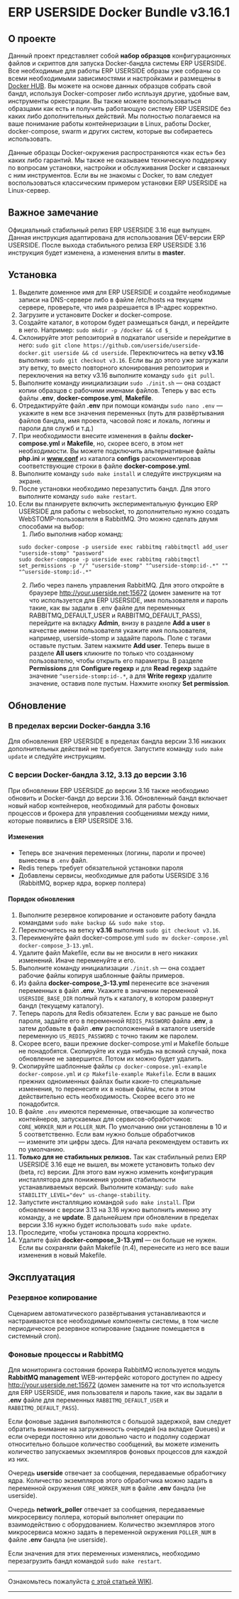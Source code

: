 # ERP USERSIDE Docker Bundle v3.16.1

## О проекте
Данный проект представляет собой **набор образцов** конфигурационных файлов и скриптов для запуска Docker-бандла системы ERP USERSIDE. Все необходимые для работы ERP USERSIDE образы уже собраны со всеми необходимыми зависимостями и настройками и размещены в [Docker HUB](https://hub.docker.com/repository/docker/erpuserside/userside). Вы можете на основе данных образцов собрать свой бандл, используя Docker-composer либо испльзуя другие, удобные вам, инструменты оркестрации. Вы также можете воспользоваться образцами как есть и получить работающую систему ERP USERSIDE без каких либо дополнительных действий. Мы полностью полагаемся на ваше понимание работы контейнеризации в Linux, работы Docker, docker-compose, swarm и других систем, которые вы собираетесь использовать.

Данные образцы Docker-окружения распространяются «как есть» без каких либо гарантий. Мы также не оказываем техническую поддержку по вопросам установки, настройки и обслуживания Docker и связанных с ним инструментов. Если вы не знакомы с Docker, то вам следует воспользоваться классическим примером установки ERP USERSIDE на Linux-сервер.

## Важное замечание
Официальный стабильный релиз ERP USERSIDE 3.16 еще выпущен. Данная инструкция адаптирована для использования DEV-версии ERP USERSIDE. После выхода стабильного релиза ERP USERSIDE 3.16 инструкция будет изменена, а изменения влиты в **master**.

## Установка
1. Выделите доменное имя для ERP USERSIDE и создайте необходимые записи на DNS-сервере либо в файле /etc/hosts на текущем сервере, проверьте, что имя разрешается в IP-адрес корректно.
2. Загрузите и установите Docker и docker-compose.
3. Создайте каталог, в котором будет размещаться бандл, и перейдите в него. Например: `sudo mkdir -p /docker && cd $_`
4. Склонируйте этот репозиторий в подкаталог userside и перейдитие в него: `sudo git clone https://github.com/userside/userside-docker.git userside && cd userside`. Переключитесь на ветку **v3.16** выполнив: `sudo git checkout v3.16`. Если вы до этого уже загружали эту ветку, то вместо повторного клонирования репозитория и переключения на ветку v3.16 выполните команду `sudo git pull`.
5. Выполните команду инициализации `sudo ./init.sh` — она создаст копии образцов с рабочими именами файлов. Теперь у вас есть файлы **.env**, **docker-compose.yml**, **Makefile**.
6. Отредактируйте файл **.env** при помощи команды `sudo nano .env` — укажите в нем все значения переменных (путь для развёртывания файлов бандла, имя проекта, часовой пояс и локаль, логины и пароли для служб и т.д.)
7. При необходимости внесите изменения в файлы **docker-compose.yml** и **Makefile**, но, скорее всего, в этом нет необходимости. Вы можете подключить альтернативные файлы **php.ini** и **www.conf** из каталога **configs** раскомментировав соответствующие строки в файле **docker-compose.yml**.
8. Выполните команду `sudo make install` и следуйте инструкциям на экране.
9. После установки необходимо перезапустить бандл. Для этого выполните команду `sudo make restart`.
10. Если вы планируете включить экспериментальную функцию ERP USERSIDE для работы с websocket, то дополнительно нужно создать WebSTOMP-пользователя в RabbitMQ. Это можно сделать двумя способами на выбор:
    1. Либо выполнив набор команд:
    ```
    sudo docker-compose -p userside exec rabbitmq rabbitmqctl add_user "userside-stomp" "password"
    sudo docker-compose -p userside exec rabbitmq rabbitmqctl set_permissions -p "/" "userside-stomp" "^userside-stomp:id-.*" "" "^userside-stomp:id-.*"
    ```
    2. Либо через панель управления RabbitMQ. Для этого откройте в браузере http://your.userside.net:15672 (домен замените на тот что используется для ERP USERSIDE, имя пользователя и пароль такие, как вы задали в .env файле для переменных RABBITMQ_DEFAULT_USER и RABBITMQ_DEFAULT_PASS), перейдите на вкладку **Admin**, внизу в разделе **Add a user** в качестве имени пользователя укажите имя пользователя, например, userside-stomp и задайте пароль. Поле с тэгами оставьте пустым. Затем нажмите **Add user**. Теперь выше в разделе **All users** кликните по только что созданному пользователю, чтобы открыть его параметры. В разделе **Permissions** для **Configure regexp** и для **Read regexp** задайте значение `^userside-stomp:id-.*`, а для **Write regexp** удалите значение, оставив поле пустым. Нажмите кнопку **Set permission**.

## Обновление
### В пределах версии Docker-бандла 3.16
Для обновления ERP USERSIDE в пределах бандла версии 3.16 никаких дополнительных действий не требуется. Запустите команду `sudo make update` и следуйте инструкциям.

### С версии Docker-бандла 3.12, 3.13 до версии 3.16
При обновлении ERP USERSIDE до версии 3.16 также необходимо обновить и Docker-бандл до версии 3.16. Обновленный бандл включает новый набор контейнеров, необходимый для работы фоновых процессов и брокера для управления сообщениями между ними, которые появились в ERP USERSIDE 3.16.

#### Изменения
+ Теперь все значения переменных (логины, пароли и прочее) вынесены в `.env` файл.
+ Redis теперь требует обязательной установки пароля
+ Добавлены сервисы, необходимые для работы USERSIDE 3.16 (RabbitMQ, воркер ядра, воркер поллера)

#### Порядок обновления
1. Выполните резервное копирование и остановите работу бандла командами `sudo make backup && sudo make stop`.
2. Переключитесь на ветку **v3.16** выполнив `sudo git checkout v3.16`.
3. Переименуйте файл docker-compose.yml `sudo mv docker-compose.yml docker-compose_3-13.yml`.
4. Удалите файл Makefile, если вы не вносили в него никаких изменений. Иначе переменуйте и его.
5. Выполните команду инициализации `./init.sh` — она создает рабочие файлы копируя шаблонные файлы примеров.
6. Из файла **docker-compose_3-13.yml** перенесите все значения переменных в файл **.env**. Укажите в значении переменной `USERSIDE_BASE_DIR` полный путь к каталогу, в котором развернут бандл (текущему каталогу).
7. Теперь пароль для Redis обязателен. Если у вас раньше не было пароля, задайте его в переменной `REDIS_PASSWORD` файла **.env**, а затем добавьте в файл **.env** расположенный в каталоге userside переменную `US_REDIS_PASSWORD` с точно таким же паролем.
8. Скорее всего, ваши прежние docker-compose.yml и Makefile больше не понадобятся. Скопируйте их куда нибудь на всякий случай, пока обновление не завершится. Потом их можно будет удалить.
9. Скопируйте шаблонные файлы `cp docker-compose.yml-example docker-compose.yml` и `cp Makefile-example Makefile`. Если в ваших прежних одноименных файлах были какие-то специальные изменения, то перенесите их в новые файлы, если в этом действительно есть необходимость. Скорее всего это не понадобится.
10. В файле `.env` имеются переменные, отвечающие за количество контейнеров, запускаемых для сервисов-обработчиков: `CORE_WORKER_NUM` и `POLLER_NUM`. По умолчанию они установлены в 10 и 5 соответственно. Если вам нужно больше обработчиков — измените эти цифры здесь. Для начала рекомендуем оставить их по умолчанию.
11. **Только для не стабильных релизов.** Так как стабильный релиз ERP USERSIDE 3.16 еще не вышел, вы можете установить только dev (beta, rc) версии. Для этого вам нужно изменить конфигурация инсталлятора для понижения уровня стабильности устанавливаемых версий. Выполните команду: `sudo make STABILITY_LEVEL="dev" us-change-stability`.
12. Запустите инсталляцию командой `sudo make install`. При обновлении с версии 3.13 на 3.16 нужно выполнить именно эту команду, а не **update**. В дальнейшем при обновлении в пределах версии 3.16 нужно будет использовать `sudo make update`.
13. Проследите, чтобы установка прошла корректно.
14. Удалите файл **docker-compose_3-13.yml** — он больше не нужен. Если вы сохраняли файл Makefile (п.4), перенесите из него все ваши изменения в новый Makefile.


## Эксплуатация
### Резервное копирование
Сценарием автоматического развёртывания устанавливаются и настраиваются все необходимые компоненты системы, в том числе периодическое резервное копирование (задание помещается в системный cron).

### Фоновые процессы и RabbitMQ
Для мониторинга состояния брокера RabbitMQ используется модуль **RabbitMQ management** WEB-интерфейс которого доступен по адресу http://your.userside.net:15672 (домен замените на тот что используется для ERP USERSIDE, имя пользователя и пароль такие, как вы задали в **.env** файле для переменных `RABBITMQ_DEFAULT_USER` и `RABBITMQ_DEFAULT_PASS`).

Если фоновые задания выполняются с большой задержкой, вам следует обратить внимание на загруженность очередей (на вкладке Queues) и если очереди постоянно или довольно часто и подолну содержат относительно большое количество сообщений, вы можете изменить количество запускаемых экземпляров фоновых процессов для каждой из них.

Очередь **userside** отвечает за сообщения, передаваемые обработчику ядра. Количество экземпляров этого обработчика можно задать в переменной окружения `CORE_WORKER_NUM` в файле **.env** бандла (не userside).

Очередь **network_poller** отвечает за сообщения, передаваемые микросервису поллера, который выполняет операции по взаимодействию с оборудованием. Количество экземпляров этого микросервиса можно задать в переменной окружения `POLLER_NUM` в файле **.env** бандла (не userside).

Если значения для этих переменных изменялись, необходимо перезагрузить бандл командой `sudo make restart`.

---

Ознакомьтесь пожалуйста [с этой статьей WIKI](https://wiki.userside.eu/Docker_%D0%BE%D0%BA%D1%80%D1%83%D0%B6%D0%B5%D0%BD%D0%B8%D0%B5).

---